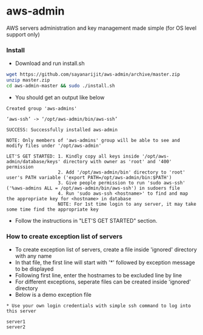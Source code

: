 # aws-admin
AWS servers administration and key management made simple (for OS level support only)

### Install

* Download and run install.sh
``` bash
wget https://github.com/sayanarijit/aws-admin/archive/master.zip
unzip master.zip
cd aws-admin-master && sudo ./install.sh
```

* You should get an output like below
```
Created group 'aws-admins'

‘aws-ssh’ -> ‘/opt/aws-admin/bin/aws-ssh’

SUCCESS: Successfully installed aws-admin

NOTE: Only members of 'aws-admins' group will be able to see and modify files under '/opt/aws-admin'

LET'S GET STARTED: 1. Kindly copy all keys inside '/opt/aws-admin/database/keys' directory with owner as 'root' and '400' permission
                   2. Add '/opt/aws-admin/bin' directory to 'root' user's PATH variable ('export PATH=/opt/aws-admin/bin:$PATH')
                   3. Give people permission to run 'sudo aws-ssh' ('%aws-admins ALL = /opt/aws-admin/bin/aws-ssh') in sudoers file
                   4. Run 'sudo aws-ssh <hostname>' to find and map the appropriate key for <hostname> in database
                   NOTE: For 1st time login to any server, it may take some time find the appropriate key
```

* Follow the instructions in "LET'S GET STARTED" section.

### How to create exception list of servers

* To create exception list of servers, create a file inside 'ignored' directory with any name
* In that file, the first line will start with '\*' followed by exception message to be displayed
* Following first line, enter the hostnames to be excluded line by line
* For different exceptions, seperate files can be created inside 'ignored' directory
* Below is a demo exception file
```
* Use your own login credentials with simple ssh command to log into this server

server1
server2
```
